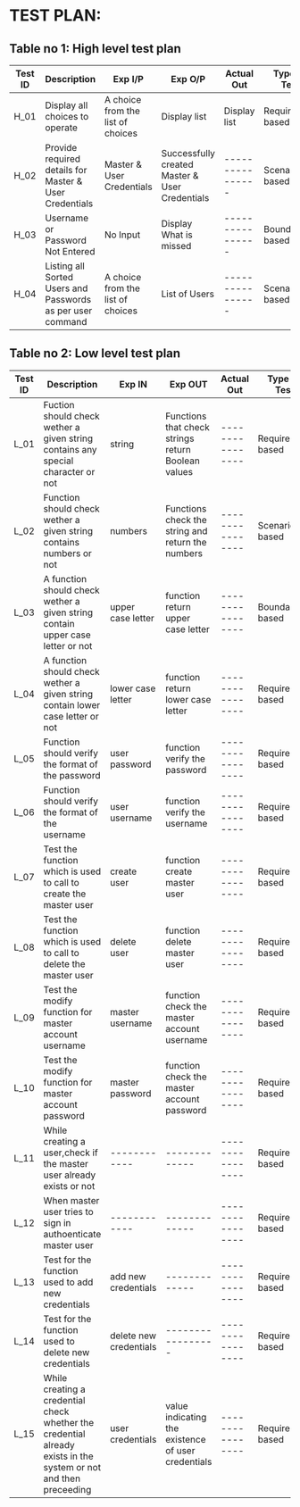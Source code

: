 # TEST PLAN:

## Table no 1: High level test plan

| **Test ID** | **Description**                                              | **Exp I/P** | **Exp O/P** | **Actual Out** |**Type Of Test**  |    
|-------------|--------------------------------------------------------------|------------|-------------|----------------|------------------|
|  H_01       |Display all choices to operate | A choice from the list of choices | Display list | Display list |Requirement based |
|  H_02       |Provide required details for Master & User Credentials|  Master & User Credentials|Successfully created Master & User Credentials|----------------|Scenario based    |
|  H_03       | Username or Password Not Entered | No Input |Display What is missed|----------------|Boundary based    |
|  H_04       | Listing all Sorted Users and Passwords as per user command | A choice from the list of choices|List of Users|----------------|Scenario based    |

## Table no 2: Low level test plan
| **Test ID** | **Description**                                              | **Exp IN** | **Exp OUT** | **Actual Out** |**Type Of Test**  |    
|-------------|--------------------------------------------------------------|------------|-------------|----------------|------------------|
|  L_01       |Fuction should check wether a given string contains any special character or not |string|Functions that check strings return Boolean values|---------------- |Requirement based |
|  L_02       |Function should check wether a given string contains numbers or not |numbers|Functions check the string and return the numbers|----------------|Scenario based    |
|  L_03       |A function should check wether a given string contain upper case letter or not |upper case letter|function return upper case letter|----------------|Boundary based    |
|  L_04       |A function should check wether a given string contain lower case letter or not|lower case letter|function return lower case letter|----------------|Requirement based |
|  L_05       |Function should verify the format of the password| user password|function verify the password|----------------|Requirement based |
|  L_06       |Function should verify the format of the username| user username|function verify the username|----------------|Requirement based |
|  L_07       |Test the function which is used to call to create the master user|create user|function create master user|----------------|Requirement based |
|  L_08       |Test the function which is used to call to delete the master user|delete user|function delete master user|----------------|Requirement based |
|  L_09       |Test the modify function for master account username|master username|function check the master account username|----------------|Requirement based |
|  L_10       |Test the modify function for master account password|master password|function check the master account password|----------------|Requirement based |
|  L_11       |While creating a user,check if the master user already exists or not|  ------------|-------------|----------------|Requirement based |
|  L_12       |When master user tries to sign in authoenticate master user|  ------------|-------------|----------------|Requirement based |
|  L_13       |Test for the function used to add new credentials|add new credentials|-------------|----------------|Requirement based |
|  L_14       |Test for the function used to delete new credentials|delete new credentials|-----------------|----------------|Requirement based |
|  L_15       |While creating a credential check whether the credential already exists in the system or not and then preceeding|user credentials|value indicating the existence of user credentials|----------------|Requirement based |
